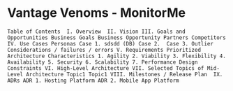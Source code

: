 # Vantage Venoms - MonitorMe
`
Table of Contents 
I. Overview 
II. Vision
III. Goals and Opportunities
  Business Goals
  Business Opportunity
  Partners
  Competitors
IV. Use Cases
  Personas
  Case 1. sdsdd (DB)
  Case 2. 
  Case 3.
  Outlier Considerations / failures / errors
V. Requirements
  Prioritized Architecture Characteristics
    1. Agility
    2. Viability
    3. Flexibility
    4. Availability
    5. Security
    6. Scalability
    7. Performance
  Design Constraints
VI. High-Level Architecture
VII. Selected Topics of Mid-Level Architecture
  Topic1
  Topic1
VIII. Milestones / Release Plan 
IX. ADRs
  ADR 1. Hosting Platform
  ADR 2. Mobile App Platform
`
